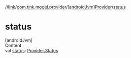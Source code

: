 //[link](../../index.md)/[com.tink.model.provider](../index.md)/[[androidJvm]Provider](index.md)/[status](status.md)



# status  
[androidJvm]  
Content  
val [status](status.md): [Provider.Status](-status/index.md)  



